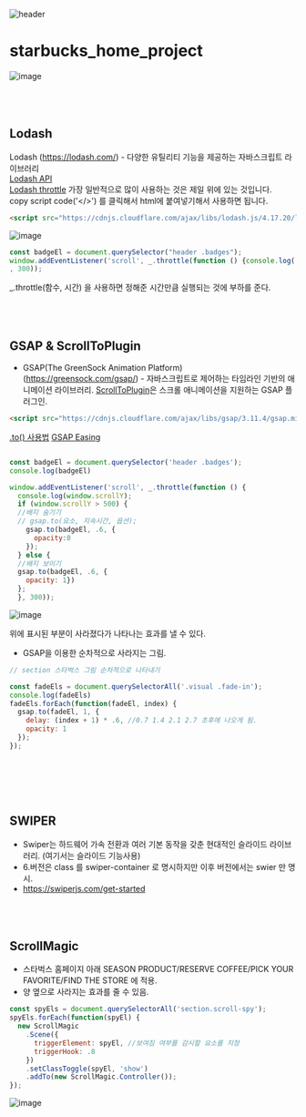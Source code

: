 ![header](https://capsule-render.vercel.app/api?type=waving&color=auto&height=200&text=Welcome!%20&fontSize=60&fontAlignY=40&desc=I'm%20joonho)
# starbucks_home_project
![image](https://user-images.githubusercontent.com/103080228/211338974-41fddb48-bdbb-45a0-9f66-70c0d1a7da6c.png)
<br><br>
<br><br>

## Lodash
Lodash (https://lodash.com/) - 다양한 유틸리티 기능을 제공하는 자바스크립트 라이브러리<br>
[Lodash API](https://lodash.com/docs/4.17.15) <br>
[Lodash throttle](https://lodash.com/docs/4.17.15#throttle)
가장 일반적으로 많이 사용하는 것은 제일 위에 있는 것입니다.<br>
copy script code('</>') 를 클릭해서 html에 붙여넣기해서 사용하면 됩니다.
```html
<script src="https://cdnjs.cloudflare.com/ajax/libs/lodash.js/4.17.20/lodash.min.js" integrity="sha512-90vH1Z83AJY9DmlWa8WkjkV79yfS2n2Oxhsi2dZbIv0nC4E6m5AbH8Nh156kkM7JePmqD6tcZsfad1ueoaovww==" crossorigin="anonymous"></script>
```


![image](https://user-images.githubusercontent.com/103080228/209610183-3cf66742-aa2c-4b79-b56f-46da924e7b78.png)

```js
const badgeEl = document.querySelector("header .badges");
window.addEventListener('scroll', _.throttle(function () {console.log('scroll!');}
, 300));
```

_.throttle(함수, 시간) 을 사용하면 정해준 시간만큼 실행되는 것에 부하를 준다.
<br><br>
<br><br>

## GSAP & ScrollToPlugin

  - GSAP(The GreenSock Animation Platform)(https://greensock.com/gsap/) - 자바스크립트로 제어하는 타임라인 기반의 애니메이션 라이브러리.
[ScrollToPlugin](https://greensock.com/scrolltoplugin/)은 스크롤 애니메이션을 지원하는 GSAP 플러그인.

```html
<script src="https://cdnjs.cloudflare.com/ajax/libs/gsap/3.11.4/gsap.min.js" integrity="sha512-f8mwTB+Bs8a5c46DEm7HQLcJuHMBaH/UFlcgyetMqqkvTcYg4g5VXsYR71b3qC82lZytjNYvBj2pf0VekA9/FQ==" crossorigin="anonymous" referrerpolicy="no-referrer"></script>
```

[.to() 사용법](https://greensock.com/docs/v3/GSAP/gsap.to())
[GSAP Easing](https://greensock.com/docs/v2/Easing)

```js

const badgeEl = document.querySelector('header .badges');
console.log(badgeEl)

window.addEventListener('scroll', _.throttle(function () {
  console.log(window.scrollY);
  if (window.scrollY > 500) {
  //배지 숨기기
  // gsap.to(요소, 지속시간, 옵션);
    gsap.to(badgeEl, .6, {
      opacity:0
    });
  } else {
  //배지 보이기
  gsap.to(badgeEl, .6, {
    opacity: 1})
  };
  }, 300));
```

![image](https://user-images.githubusercontent.com/103080228/209625175-4f480e42-4982-444e-9776-ff4eefe7c351.png)

위에 표시된 부분이 사라졌다가 나타나는 효과를 낼 수 있다.


  - GSAP을 이용한 순차적으로 사라지는 그림.

```js
// section 스타벅스 그림 순차적으로 나타내기

const fadeEls = document.querySelectorAll('.visual .fade-in');
console.log(fadeEls)
fadeEls.forEach(function(fadeEl, index) {
  gsap.to(fadeEl, 1, {
    delay: (index + 1) * .6, //0.7 1.4 2.1 2.7 초후에 나오게 됨.
    opacity: 1
  });
});
```
<br><br>
<br><br>

## SWIPER 
  - Swiper는 하드웨어 가속 전환과 여러 기본 동작을 갖춘 현대적인 슬라이드 라이브러리. (여기서는 슬라이드 기능사용)
  - 6.버전은 class 를 swiper-container 로 명시하지만 이후 버전에서는 swier 만 명시.
  - https://swiperjs.com/get-started
<br><br>
<br><br>
## ScrollMagic
  - 스타벅스 홈페이지 아래 SEASON PRODUCT/RESERVE COFFEE/PICK YOUR FAVORITE/FIND THE STORE 에 적용.
  - 양 옆으로 사라지는 효과를 줄 수 있음.
  
```js
const spyEls = document.querySelectorAll('section.scroll-spy');
spyEls.forEach(function(spyEl) {
  new ScrollMagic
    .Scene({
      triggerElement: spyEl, //보여짐 여부를 감시할 요소를 지정
      triggerHook: .8
    })
    .setClassToggle(spyEl, 'show')
    .addTo(new ScrollMagic.Controller());
});
```

![image](https://user-images.githubusercontent.com/103080228/211337904-76efd761-c2de-4c99-bb3a-30b10c510192.png)

